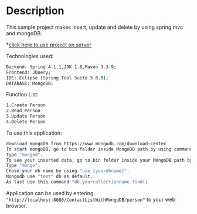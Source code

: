 # Description
This sample  project makes insert, update and delete by using spring mvc and mongoDB.

*[click here to use project on server](http://139.59.135.226:8080/ContactListMongoDB/person)

Technologies used:
```sh
Backend: Spring 4.1.1,JDK 1.8,Maven 3.3.9;
Frontend: JQuery;
IDE: Eclipse (Spring Tool Suite 3.8.0);
DATABASE: MongoDB;
```

Function List:
```sh
1.Create Person
2.Read Person
3.Update Person
4.Delete Person
```
To use this application:

```sh
download mongoDB from https://www.mongodb.com/download-center
To start mongoDB, go to bin folder inside MongoDB path by using command prompt.
Type "mongod".
To see your inserted data, go to bin folder inside your MongoDB path by using command prompt.
Type "mongo".
Chose your db name by using "use [yourdbname]".
Mongodb use "test" db as default.
As last use this command "db.yourcollectionname.find()
```

Application can be used by entering ```"http://localhost:8080/ContactListWithMongoDB/person"``` to your web browser.
